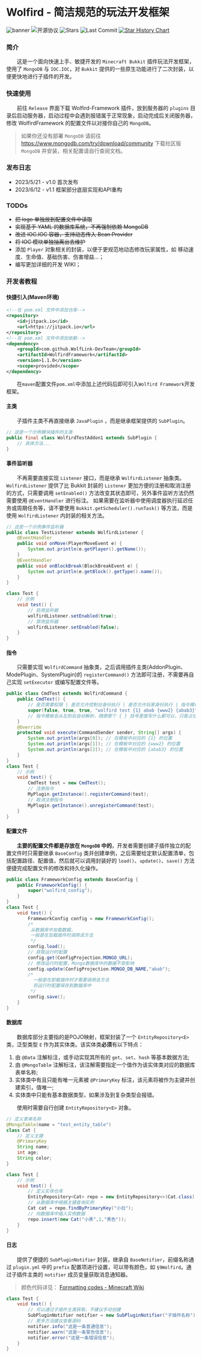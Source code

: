 # Wolfird - 简洁规范的玩法开发框架

![banner](https://img1.imgtp.com/2023/05/20/ufE0q6Q8.png)
![开源协议](https://img.shields.io/github/license/WolfLink-DevTeam/WolfirdFramework?style=for-the-badge)
![Stars](https://img.shields.io/github/stars/WolfLink-DevTeam/WolfirdFramework?style=for-the-badge)
![Last Commit](https://img.shields.io/github/last-commit/WolfLink-DevTeam/WolfirdFramework?style=for-the-badge)
[![Star History Chart](https://api.star-history.com/svg?repos=WolfLink-DevTeam/WolfirdFramework&type=Date)](https://star-history.com/#WolfLink-DevTeam/WolfirdFramework&Date)

### 简介

&emsp;&emsp;这是一个面向快速上手、敏捷开发的 `Minecraft Bukkit` 插件玩法开发框架，使用了 `MongoDB` 与 `IOC.IOC`，对 `Bukkit` 提供的一些原生功能进行了二次封装，以便更快地进行子插件的开发。

### 快速使用

&emsp;&emsp;前往 `Release` 界面下载 Wolfird-Framework 插件，放到服务器的 `plugins` 目录后启动服务器，启动过程中会遇到报错属于正常现象，启动完成后关闭服务器，修改 WolfirdFramework 的配置文件以对接你自己的 `MongoDB`。

> 如果你还没有部署 `MongoDB` 请前往
> https://www.mongodb.com/try/download/community
> 下载社区版 `MongoDB` 并安装，相关配置请自行查阅文档。

### 发布日志

- 2023/5/21 - v1.0 首次发布
- 2023/6/12 - v1.1 框架部分底层实现和API重构

### TODOs

- ~~把 logo 单独放到配置文件中读取~~
- ~~实现基于 YAML 的数据库系统，不再强制依赖 MongoDB~~
- ~~改进 IOC.IOC 容器，支持动态传入 Bean Provider~~
- ~~将 IOC 模块单独抽离出去维护~~
- 添加 `Player` 对象相关的封装，以便于更规范地动态修改玩家属性，如 移动速度、生命值、基础伤害、伤害增益...；
- 编写更加详细的开发 WIKI；

### 开发者教程

#### 快捷引入(Maven环境)

```xml
<!--在 pom.xml 文件中添加仓库-->
<repository>
    <id>jitpack.io</id>
    <url>https://jitpack.io</url>
</repository>
<!--在 pom.xml 文件中添加依赖-->
<dependency>
    <groupId>com.github.WolfLink-DevTeam</groupId>
    <artifactId>WolfirdFramework</artifactId>
    <version>1.1.0</version>
    <scope>provided</scope>
</dependency>
```
&emsp;&emsp;在`maven`配置文件`pom.xml`中添加上述代码后即可引入`Wolfird Framework`开发框架。
#### 主类

&emsp;&emsp;子插件主类不再直接继承 `JavaPlugin` ，而是继承框架提供的 `SubPlugin`。

```java
// 这是一个示例模块插件的主类
public final class WolfirdTestAddon1 extends SubPlugin {
	// 具体方法...
}
```

#### 事件监听器

&emsp;&emsp;不再需要直接实现 `Listener` 接口，而是继承 `WolfirdListener` 抽象类。
`WolfirdListener` 提供了比 Bukkit 封装的 `Listener` 更加方便的注册和取消注册的方式，只需要调用 `setEnabled()` 方法改变其状态即可，另外事件监听方法仍然需要使用 `@EventHandler` 进行标注。
如果需要在监听器中使用调度器执行延迟任务或周期任务等，请不要使用 `Bukkit.getScheduler().runTask()` 等方法，而是使用 `WolfirdListener` 内封装的相关方法。

```java
// 这是一个示例事件监听器
public class TestListener extends WolfirdListener {
    @EventHandler
    public void onMove(PlayerMoveEvent e) {
        System.out.println(e.getPlayer().getName());
    }
    @EventHandler
    public void onBlockBreak(BlockBreakEvent e) {
        System.out.println(e.getBlock().getType().name());
    }
}

class Test {
    // 示例
    void test() {
        // 启用监听器
        wolfirdListener.setEnabled(true);
        // 禁用监听器
        wolfirdListener.setEnabled(false);
    }
}
```

#### 指令

&emsp;&emsp;只需要实现 `WolfirdCommand` 抽象类，之后调用插件主类(AddonPlugin、ModePlugin、SystemPlugin)的 `registerCommand()` 方法即可注册，不需要再自己实现 `setExecutor` 或编写配置文件等。

```java
public class CmdTest extends WolfirdCommand {
    public CmdTest() {
        // 是否需要权限 | 是否允许控制台身份执行 | 是否允许玩家身份执行 | 指令模板 | 指令帮助信息
        super(false, true, true, "wolfird test {1} abab {www2} {abab3}","带有接收参数的示例指令");
        // 指令模板会从左到右自动解析，随便那个 { } 括号里面写什么都可以，只是占位符罢了，但是{ }括号不能丢
    }
    @Override
    protected void execute(CommandSender sender, String[] args) {
        System.out.println(args[0]); // 在模板中对应的 {1} 的位置
        System.out.println(args[1]); // 在模板中对应的 {www2} 的位置
        System.out.println(args[2]); // 在模板中对应的 {abab3} 的位置
    }
}
class Test {
    // 示例
    void test() {
        CmdTest test = new CmdTest();
        // 注册指令
        MyPlugin.getInstance().registerCommand(test);
        // 取消注册指令
        MyPlugin.getInstance().unregisterCommand(test);
    }
}
```

#### 配置文件

&emsp;&emsp;**主要的配置文件都是存放在 `MongoDB` 中的**，开发者需要创建子插件独立的配置文件时只需要继承 `BaseConfig` 类并创建单例，之后需要给定默认配置清单，包括配置路径、配置值，然后就可以调用封装好的 `load()`、`update()`、`save()` 方法便捷完成配置文件的修改和持久化操作。

```java
public class FrameworkConfig extends BaseConfig {
    public FrameworkConfig() {
        super("wolfird_config");
    }
}
class Test {
    void test() {
        FrameworkConfig config = new FrameworkConfig();
        /*
         从数据库中加载数据，
         一般是在加载插件时调用该方法
         */
        config.load();
        // 获取运行时配置
        config.get(ConfigProjection.MONGO_URL);
        // 修改运行时配置，Mongo数据库中的数据不受影响
        config.update(ConfigProjection.MONGO_DB_NAME,"abab");
        /*
          一般是在卸载插件时才需要调用该方法
          将运行时配置保存到数据库中
         */
        config.save();
    }
}
```

#### 数据库

&emsp;&emsp;数据库部分主要指的是POJO映射，框架封装了一个 `EntityRepository<E>` 类，泛型类型 `E` 作为其实体类。该实体类**必须**有以下特点：

1. 由 `@Data` 注解标注，或手动实现其所有的 `get`、`set`、`hash` 等基本数据方法;
2. 由 `@MongoTable` 注解标注，该注解需要指定一个值作为该实体类对应的数据库表单名称;
3. 实体类中有且只能有唯一元素被 `@PrimaryKey` 标注，该元素将被作为主键并创建索引，值唯一;
4. 实体类中只能有基本数据类型，如果涉及到复杂类型会报错。

&emsp;&emsp;使用时需要自行创建 `EntityRepository<E>` 对象。

```java
// 定义表单名称
@MongoTable(name = "test_entity_table")
class Cat {
    // 定义主键
    @PrimaryKey
    String name;
    int age;
    String color;
}

class Test {
    // 示例
    void test() {
        // 定义实体仓库
        EntityRepository<Cat> repo = new EntityRepository<>(Cat.class);
        // 从数据库中根据主键查询实例
        Cat cat = repo.findByPrimaryKey("小白");
        // 向数据库中插入实例数据
        repo.insert(new Cat("小黑",1,"黑色"));
    }
}
```

#### 日志

&emsp;&emsp;提供了便捷的 `SubPluginNotifier` 封装，继承自 `BaseNotifier`，前缀名称通过 `plugin.yml` 中的 `prefix` 配置项进行设置，可以带有颜色，如 `§9Wolfird`。通过子插件主类的 `notifier` 成员变量获取消息通知器。

> 颜色代码详见：
> [Formatting codes - Minecraft Wiki](https://minecraft.fandom.com/wiki/Formatting_codes)

```java
class Test {
    void test() {
        // 可以通过子插件主类获取，不建议手动创建
        SubPluginNotifier notifier = new SubPluginNotifier("子插件名称");
        // 更多方法建议查看源码
        notifier.info("这是一条普通信息");
        notifier.warn("这是一条警告信息");
        notifier.error("这是一条错误信息");
    }
}
```
